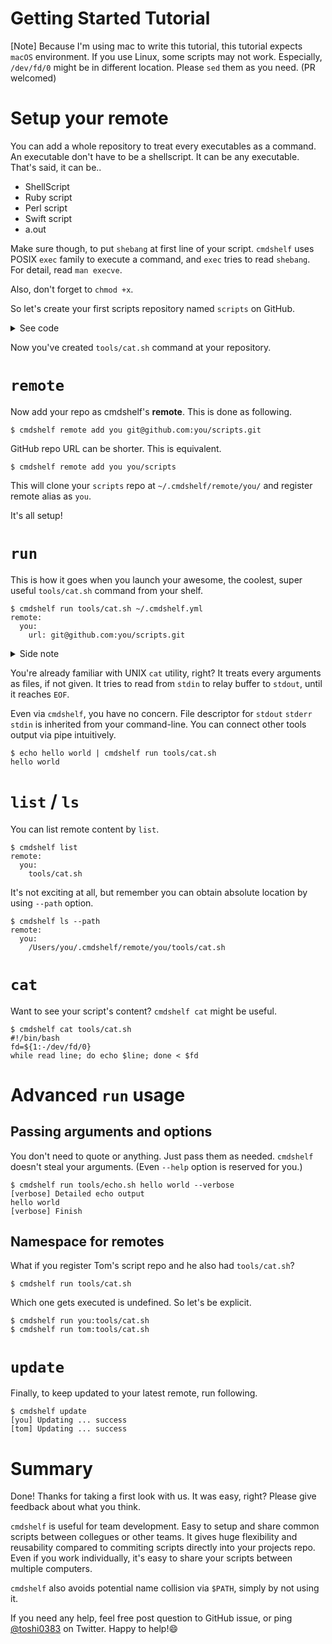 # Getting Started Tutorial

[Note]
Because I'm using mac to write this tutorial, this tutorial expects `macOS` environment.
If you use Linux, some scripts may not work.
Especially, `/dev/fd/0` might be in different location.
Please `sed` them as you need. (PR welcomed)

# Setup your remote
You can add a whole repository to treat every executables as a command.
An executable don't have to be a shellscript. It can be any executable. That's said, it can be..

- ShellScript
- Ruby script
- Perl script
- Swift script
- a.out

Make sure though, to put `shebang` at first line of your script. `cmdshelf` uses POSIX `exec` family to execute a command, and `exec` tries to read `shebang`. For detail, read `man execve`.

Also, don't forget to `chmod +x`.

So let's create your first scripts repository named `scripts` on GitHub.

<details>
<summary>See code</summary>

```console
$ mkdir -p scripts/tools
$ cat > scripts/tools/cat.sh
#!/bin/bash
fd=${1:-/dev/fd/0}
while read line; do echo $line; done < $fd
(ctrl + D)
$ chmod +x scripts/tools/cat.sh
$ cd scripts
$ git init; git add .; git commit -m "initial"
$ hub create # if `hub` is not installed, create one on GitHub.
Updating origin
https://github.com/you/scripts
$ git push
```

</details>

Now you've created `tools/cat.sh` command at your repository.

# `remote`

Now add your repo as cmdshelf's **remote**. This is done as following.

```console
$ cmdshelf remote add you git@github.com:you/scripts.git
```

GitHub repo URL can be shorter. This is equivalent.

```console
$ cmdshelf remote add you you/scripts
```

This will clone your `scripts` repo at `~/.cmdshelf/remote/you/` and register remote alias as `you`.

It's all setup!

# `run`
This is how it goes when you launch your awesome, the coolest, super useful `tools/cat.sh` command from your shelf.

```console
$ cmdshelf run tools/cat.sh ~/.cmdshelf.yml
remote:
  you:
    url: git@github.com:you/scripts.git
```

<details>
<summary>Side note</summary>

> This is the yml format we use internally. Normally you don't have to care about this file, but remember that you can directly browse and edit it when something is wrong.

</details>

You're already familiar with UNIX `cat` utility, right? It treats every arguments as files, if not given. It tries to read from `stdin` to relay buffer to `stdout`, until it reaches `EOF`.

Even via `cmdshelf`, you have no concern. File descriptor for `stdout` `stderr` `stdin` is inherited from your command-line. You can connect other tools output via pipe intuitively.

```console
$ echo hello world | cmdshelf run tools/cat.sh
hello world
```

# `list` / `ls`

You can list remote content by `list`.

```console
$ cmdshelf list
remote:
  you:
    tools/cat.sh
```

It's not exciting at all, but remember you can obtain absolute location by using `--path` option.

```console
$ cmdshelf ls --path
remote:
  you:
    /Users/you/.cmdshelf/remote/you/tools/cat.sh
```

# `cat`
Want to see your script's content? `cmdshelf cat` might be useful.

```console
$ cmdshelf cat tools/cat.sh
#!/bin/bash
fd=${1:-/dev/fd/0}
while read line; do echo $line; done < $fd
```

# Advanced `run` usage

## Passing arguments and options
You don't need to quote or anything. Just pass them as needed. `cmdshelf` doesn't steal your arguments. (Even `--help` option is reserved for you.)

```console
$ cmdshelf run tools/echo.sh hello world --verbose
[verbose] Detailed echo output
hello world
[verbose] Finish
```

## Namespace for remotes
What if you register Tom's script repo and he also had `tools/cat.sh`?
```console
$ cmdshelf run tools/cat.sh
```

Which one gets executed is undefined. So let's be explicit.

```console
$ cmdshelf run you:tools/cat.sh
$ cmdshelf run tom:tools/cat.sh
```

# `update`
Finally, to keep updated to your latest remote, run following.

```console
$ cmdshelf update
[you] Updating ... success
[tom] Updating ... success
```

# Summary
Done! Thanks for taking a first look with us. It was easy, right? Please give feedback about what you think.

`cmdshelf` is useful for team development. Easy to setup and share common scripts between collegues or other teams. It gives huge flexibility and reusability compared to commiting scripts directly into your projects repo.
Even if you work individually, it's easy to share your scripts between multiple computers.

`cmdshelf` also avoids potential name collision via `$PATH`, simply by not using it.

If you need any help, feel free post question to GitHub issue, or ping [@toshi0383](https://twitter.com/toshi0383/) on Twitter. Happy to help!😄
